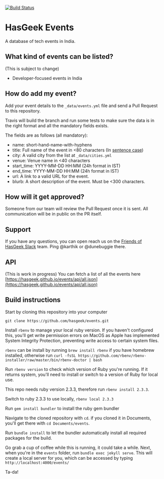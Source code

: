 [![Build Status](https://travis-ci.org/hasgeek/events.svg?branch=master)](https://travis-ci.org/hasgeek/events)

# HasGeek Events

A database of tech events in India.


## What kind of events can be listed?
(This is subject to change)

* Developer-focused events in India


## How do add my event?
Add your event details to the `_data/events.yml` file and send a Pull Request to this repository.

Travis will build the branch and run some tests to make sure the data is in the right format and all the mandatory fields exists.

The fields are as follows (all mandatory):


* name: short-hand-name-with-hyphens
* title: Full name of the event in <80 characters (In [sentence case](https://www.thoughtco.com/sentence-case-titles-1691944))
* city:  A valid city from the list at `_data/cities.yml`
* venue: Venue name in <40 characters
* start_time: YYYY-MM-DD HH:MM (24h format in IST)
* end_time: YYYY-MM-DD HH:MM (24h format in IST)
* url: A link to a valid URL for the event.
* blurb: A short description of the event. Must be <300 characters.


## How will it get approved?
Someone from our team will review the Pull Request once it is sent. All communication will be in public on the PR itself.

## Support
If you have any questions, you can open reach us on the [Friends of HasGeek Slack](https://friends.hasgeek.com) team. Ping @karthik or @dunebuggie there.


## API
(This is work in progress)
You can fetch a list of all the events here [https://hasgeek.github.io/events/api/all.json](https://hasgeek.github.io/events/api/all.json)

## Build instructions

Start by cloning this repository into your computer 

`git clone https://github.com/hasgeek/events.git`

Install `rbenv` to manage your local ruby version. If you haven't configured this, you'll get write permission errors on MacOS as Apple has implemented System Integrity Protection, preventing write access to certain system files.

`rbenv` can be install by running `brew install rbenv` if you have homebrew installed, otherwise run 
`curl -fsSL https://github.com/rbenv/rbenv-installer/raw/master/bin/rbenv-doctor | bash`

Run `rbenv version` to check which version of Ruby you're running. If it returns system, you'll need to install or switch to a version of Ruby for local use. 

This repo needs ruby version 2.3.3, therefore run `rbenv install 2.3.3`.

Switch to ruby 2.3.3 to use locally, `rbenv local 2.3.3`

Run `gem install bundler` to install the ruby gem bundler

Navigate to the cloned repository with `cd`. if you cloned it in Documents, you'll get there with `cd Documents/events`. 

Run `bundle install` to let the bundler automatically install all required packages for the build.

Go grab a cup of coffee while this is running, it could take a while. Next, when you're in the `events` folder, run `bundle exec jekyll serve`. This will create a local server for you, which can be accessed by typing `http://localhost:4000/events/`

Ta-da!
